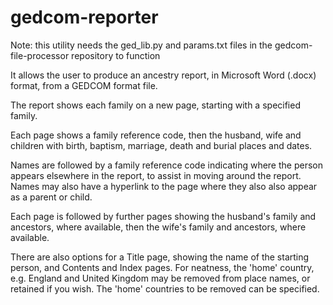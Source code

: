 # gedcom-reporter

Note: this utility needs the ged_lib.py and params.txt files in the gedcom-file-processor repository to function

It allows the user to produce an ancestry report, in Microsoft Word (.docx) format, from a GEDCOM format file. 

The report shows each family on a new page, starting with a specified family. 

Each page shows a family reference code, then the husband, wife and children with birth, baptism, marriage, death and burial places and dates. 

Names are followed by a family reference code indicating where the person appears elsewhere in the report, to assist in moving around the report. Names
may also have a hyperlink to the page where they also also appear as a parent or child. 

Each page is followed by further pages showing the husband's family and ancestors, where available, then the wife's family and ancestors, where available.

There are also options for a Title page, showing the name of the starting person, and Contents and Index pages. For neatness, the 'home' country, 
e.g. England and United Kingdom may be removed from place names, or retained if you wish. The 'home' countries to be removed can be specified.
